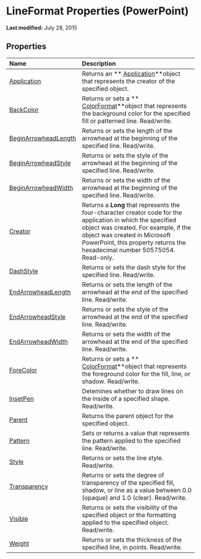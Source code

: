 
# LineFormat Properties (PowerPoint)

 **Last modified:** July 28, 2015


## Properties



|**Name**|**Description**|
|:-----|:-----|
| [Application](e1f2c525-54c7-80f3-5f80-bca0a9e0a63c.md)|Returns an  ** [Application](978c2b99-4271-b953-4283-73b5f3d96f41.md)**object that represents the creator of the specified object.|
| [BackColor](5c8e915a-6fb6-92b1-1d49-a74ee3a3e06d.md)|Returns or sets a  ** [ColorFormat](3bfcd08d-65f4-25a3-2d05-77111fbd13e5.md)**object that represents the background color for the specified fill or patterned line. Read/write.|
| [BeginArrowheadLength](b46151e1-251f-7498-9dfc-b652b356edf0.md)|Returns or sets the length of the arrowhead at the beginning of the specified line. Read/write.|
| [BeginArrowheadStyle](04f6e7f1-c76f-b70d-5fbd-daaa907fe59d.md)|Returns or sets the style of the arrowhead at the beginning of the specified line. Read/write.|
| [BeginArrowheadWidth](3834e2c8-d153-57f8-014e-1545326dd370.md)|Returns or sets the width of the arrowhead at the beginning of the specified line. Read/write.|
| [Creator](e4020bf2-0b36-4e77-3850-949ac81e0c86.md)|Returns a  **Long** that represents the four-character creator code for the application in which the specified object was created. For example, if the object was created in Microsoft PowerPoint, this property returns the hexadecimal number 50575054. Read-only.|
| [DashStyle](7fc898b4-1eea-21fc-52e5-0ec92bde527f.md)|Returns or sets the dash style for the specified line. Read/write.|
| [EndArrowheadLength](e7e183f6-fc85-0a5f-c1c1-f182c8020c20.md)|Returns or sets the length of the arrowhead at the end of the specified line. Read/write.|
| [EndArrowheadStyle](8f4f7a0a-cbfa-ee6c-25bb-b1aca1e2b883.md)|Returns or sets the style of the arrowhead at the end of the specified line. Read/write.|
| [EndArrowheadWidth](5830e4ff-c630-198a-ea2b-b5d1397ea846.md)|Returns or sets the width of the arrowhead at the end of the specified line. Read/write.|
| [ForeColor](0b022f2e-d546-2d56-13ae-1040682ee9d0.md)|Returns or sets a  ** [ColorFormat](3bfcd08d-65f4-25a3-2d05-77111fbd13e5.md)**object that represents the foreground color for the fill, line, or shadow. Read/write.|
| [InsetPen](07a69459-0a24-c9b8-5aba-103b39d8b1af.md)|Detemines whether to draw lines on the inside of a specified shape. Read/write.|
| [Parent](6644560e-0d3c-d675-b8a0-3481496c12ec.md)|Returns the parent object for the specified object.|
| [Pattern](5c4c7e5a-1932-01a4-034d-0a4e98c43174.md)|Sets or returns a value that represents the pattern applied to the specified line. Read/write.|
| [Style](8a9b1a85-f290-97f5-c19d-6427d1214f7b.md)|Returns or sets the line style. Read/write.|
| [Transparency](7d9e3a3c-479a-1a7a-45b2-4245b8444c21.md)|Returns or sets the degree of transparency of the specified fill, shadow, or line as a value between 0.0 (opaque) and 1.0 (clear). Read/write.|
| [Visible](4b10ecb4-01f1-019f-62f8-2a3508a01ca3.md)|Returns or sets the visibility of the specified object or the formatting applied to the specified object. Read/write.|
| [Weight](5141d66f-4706-060d-fb4c-f244f9ac6437.md)|Returns or sets the thickness of the specified line, in points. Read/write.|
